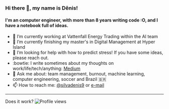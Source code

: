 ### Hi there 👋, my name is Dênis!

#### I'm an computer engineer, with more than 8 years writing code :O, and I have a notebook full of ideas.

- 🔭 I’m currently working at Vattenfall Energy Trading within the AI team
- 🌱 I’m currently finishing my master's in Digital Management at Hyper Island
- 🤔 I’m looking for help with how to predict stress! If you have some ideas, please reach out.
- :bowtie: I write sometimes about my thoughts on work/life/tech/anything: [Medium](https://medium.com/@denisaraujodasilva)
- 💬 Ask me about: team management, burnout, machine learning, computer engineering, soccer and Brazil 🇧🇷
- 📫 How to reach me: [@silvadenis9](https://twitter.com/silvadenis9) or [e-mail](mailto:silvadenisaraujo@gmail.com?subject=[GitHub]%20Saw%20your%20profile)

---
Does it work? ![Profile views](https://gpvc.arturio.dev/silvadenisaraujo) 
